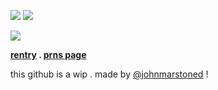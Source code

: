 ![](https://files.catbox.moe/5py9t2.png)
![](https://files.catbox.moe/w9bxsl.png)

![](https://files.catbox.moe/nzw4tg.png)

**[rentry](https://rentry.co/javiscuella) . [prns page](https://en.pronouns.page/@deanoblunt)**

this github is a wip . made by [@johnmarstoned](https://github.com/johnmarstoned) !
